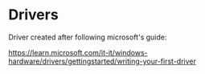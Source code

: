 # Drivers
Driver created after following microsoft's guide:   

https://learn.microsoft.com/it-it/windows-hardware/drivers/gettingstarted/writing-your-first-driver
